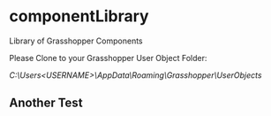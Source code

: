 # componentLibrary
Library of Grasshopper Components

Please Clone to your Grasshopper User Object Folder:

*C:\Users\<USERNAME>\AppData\Roaming\Grasshopper\UserObjects*

## Another Test
